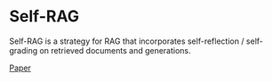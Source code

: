 # Self-RAG

Self-RAG is a strategy for RAG that incorporates self-reflection / self-grading on retrieved documents and generations.

[Paper](https://arxiv.org/abs/2310.11511)






